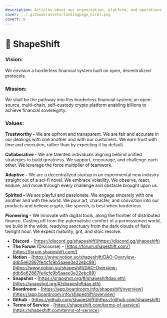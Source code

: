 ```yaml
---
description: Articles about our organization, platform, and operations
cover: ../.gitbook/assets/landingpage_hires.png
coverY: 0
---
```


# 🦊 ShapeShift

### Vision:&#x20;

We envision a borderless financial system built on open, decentralized protocols.

### Mission:

We shall be the pathway into this borderless financial system; an open-source, multi-chain, self-custody crypto platform enabling billions to achieve financial sovereignty.

### Values:

**Trustworthy -** We are upfront and transparent. We are fair and accurate in our dealings with one another and with our customers. We earn trust with time and execution, rather than by expecting it by default.

**Collaborative -** We are talented individuals aligning behind unified strategies to build greatness. We support, encourage, and challenge each other. We leverage the force multiplier of teamwork.

**Adaptive -** We are a decentralized startup in an experimental new industry straight out of a sci-fi novel. We embrace volatility. We observe, react, endure, and move through every challenge and obstacle brought upon us.

**Spirited -** We are playful and passionate. We engage sincerely with one another and with the world. We pour art, character, and conviction into our products and believe crypto, like speech, is best when borderless.

**Pioneering -** We innovate with digital tools, along the frontier of distributed finance. Casting off from the paternalistic comfort of a permissioned world, we build in the wilds, readying sanctuary from the dark clouds of fiat’s twilight hour. We expect maturity, grit, and stoic resolve.

* **Discord** -  [https://discord.gg/shapeshift](https://discord.gg/shapeshift)
* **The Forum** (Discourse) - [https://forum.shapeshift.com/](https://forum.shapeshift.com/)
* **Notion** - [https://www.notion.so/shapeshift/DAO-Overview-ddb5e62867fe4cfc9b5aaee3e22ebc89](https://www.notion.so/shapeshift/DAO-Overview-ddb5e62867fe4cfc9b5aaee3e22ebc89)
* **Snapshot** - [https://snapshot.org/#/shapeshiftdao.eth](https://snapshot.org/#/shapeshiftdao.eth)
* **Boardroom** - [https://app.boardroom.info/shapeshift/overview](https://app.boardroom.info/shapeshift/overview)
* **Github** - [https://github.com/shapeshift](https://github.com/shapeshift)
* **Terms of Service** - [https://shapeshift.com/terms-of-service](https://shapeshift.com/terms-of-service)

